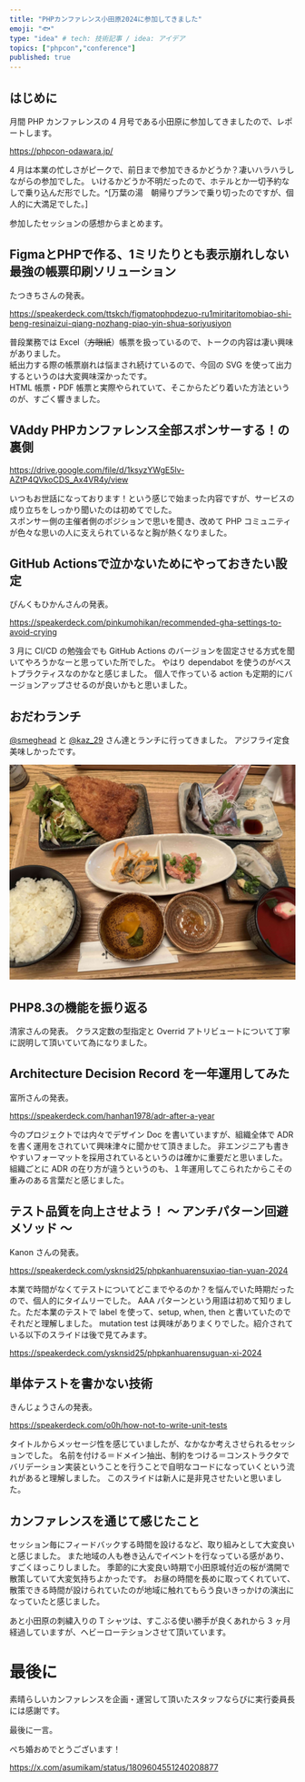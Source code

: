 ```yaml
---
title: "PHPカンファレンス小田原2024に参加してきました"
emoji: "🐟"
type: "idea" # tech: 技術記事 / idea: アイデア
topics: ["phpcon","conference"]
published: true
---
```


## はじめに

月間 PHP カンファレンスの 4 月号である小田原に参加してきましたので、レポートします。

https://phpcon-odawara.jp/

4 月は本業の忙しさがピークで、前日まで参加できるかどうか？凄いハラハラしながらの参加でした。
いけるかどうか不明だったので、ホテルとか一切予約なしで乗り込んだ形でした。^[万葉の湯　朝帰りプランで乗り切ったのですが、個人的に大満足でした。]

参加したセッションの感想からまとめます。

## FigmaとPHPで作る、1ミリたりとも表示崩れしない最強の帳票印刷ソリューション

たつきちさんの発表。

https://speakerdeck.com/ttskch/figmatophpdezuo-ru1miritaritomobiao-shi-beng-resinaizui-qiang-nozhang-piao-yin-shua-soriyusiyon

普段業務では Excel（~~方眼紙~~）帳票を扱っているので、トークの内容は凄い興味がありました。  
紙出力する際の帳票崩れは悩まされ続けているので、今回の SVG を使って出力するというのは大変興味深かったです。  
HTML 帳票・PDF 帳票と実際やられていて、そこからたどり着いた方法というのが、すごく響きました。


## VAddy PHPカンファレンス全部スポンサーする！の裏側

https://drive.google.com/file/d/1ksyzYWgE5lv-AZtP4QVkoCDS_Ax4VR4y/view

いつもお世話になっております！という感じで始まった内容ですが、サービスの成り立ちをしっかり聞いたのは初めてでした。  
スポンサー側の主催者側のポジションで思いを聞き、改めて PHP コミュニティが色々な思いの人に支えられているなと胸が熱くなりました。

## GitHub Actionsで泣かないためにやっておきたい設定

ぴんくもひかんさんの発表。

https://speakerdeck.com/pinkumohikan/recommended-gha-settings-to-avoid-crying

3 月に CI/CD の勉強会でも GitHub Actions のバージョンを固定させる方式を聞いてやろうかなーと思っていた所でした。
やはり dependabot を使うのがベストプラクティスなのかなと感じました。 
個人で作っている action も定期的にバージョンアップさせるのが良いかもと思いました。

## おだわランチ

[@smeghead](https://x.com/smeghead) と [@kaz_29](https://x.com/kaz_29) さん達とランチに行ってきました。
アジフライ定食美味しかったです。


![アジフライ定食](/images/articles/phpconodawara-2024/fried-horse-mackerel-set-meal.jpg)

## PHP8.3の機能を振り返る

清家さんの発表。
クラス定数の型指定と Overrid アトリビュートについて丁寧に説明して頂いていて為になりました。  

## Architecture Decision Record を一年運用してみた

富所さんの発表。

https://speakerdeck.com/hanhan1978/adr-after-a-year

今のプロジェクトでは内々でデザイン Doc を書いていますが、組織全体で ADR を書く運用をされていて興味津々に聞かせて頂きました。
非エンジニアも書きやすいフォーマットを採用されているというのは確かに重要だと思いました。  
組織ごとに ADR の在り方が違うというのも、１年運用してこられたからこその重みのある言葉だと感じました。

## テスト品質を向上させよう！ 〜 アンチパターン回避メソッド 〜

Kanon さんの発表。

https://speakerdeck.com/ysknsid25/phpkanhuarensuxiao-tian-yuan-2024

本業で時間がなくてテストについてどこまでやるのか？を悩んでいた時期だったので、個人的にタイムリーでした。
AAA パターンという用語は初めて知りました。ただ本業のテストで label を使って、setup, when, then と書いていたのでそれだと理解しました。
mutation test は興味がありまくりでした。紹介されている以下のスライドは後で見てみます。

https://speakerdeck.com/ysknsid25/phpkanhuarensuguan-xi-2024


## 単体テストを書かない技術

きんじょうさんの発表。

https://speakerdeck.com/o0h/how-not-to-write-unit-tests

タイトルからメッセージ性を感じていましたが、なかなか考えさせられるセッションでした。
名前を付ける＝ドメイン抽出、制約をつける＝コンストラクタでバリデーション実装ということを行うことで自明なコードになっていくという流れがあると理解しました。
このスライドは新人に是非見させたいと思いました。

## カンファレンスを通じて感じたこと

セッション毎にフィードバックする時間を設けるなど、取り組みとして大変良いと感じました。
また地域の人も巻き込んでイベントを行なっている感があり、すごくほっこりしました。
季節的に大変良い時期で小田原城付近の桜が満開で散策していて大変気持ちよかったです。
お昼の時間を長めに取ってくれていて、散策できる時間が設けられていたのが地域に触れてもらう良いきっかけの演出になっていたと感じました。

あと小田原の刺繍入りの T シャツは、すこぶる使い勝手が良くあれから 3 ヶ月経過していますが、ヘビーローテションさせて頂いています。

# 最後に

素晴らしいカンファレンスを企画・運営して頂いたスタッフならびに実行委員長には感謝です。

最後に一言。

ぺち婚おめでとうございます！

https://x.com/asumikam/status/1809604551240208877
